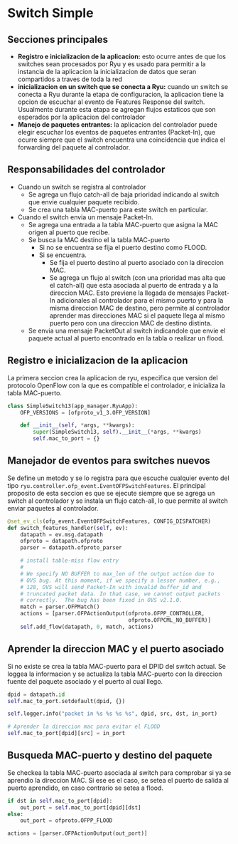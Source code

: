 # Switch Simple
## Secciones principales
 * __Registro e inicializacion de la aplicacion:__ esto ocurre antes de que los switches sean procesados por Ryu y es usado para permitir a la instancia de la aplicacion la inicializacion de datos que seran compartidos a traves de toda la red
 * __inicializacion en un switch que se conecta a Ryu:__ cuando un switch se conecta a Ryu durante la etapa de configuracion, la aplicacion tiene la opcion de escuchar al evento de Features Response del switch. Usualmente durante esta etapa se agregan flujos estaticos que son esperados por la aplicacion del controlador
 * __Manejo de paquetes entrantes:__ la aplicacion del controlador puede elegir escuchar los eventos de paquetes entrantes (Packet-In), que ocurre siempre que el switch encuentra una coincidencia que indica el forwarding del paquete al controlador.

## Responsabilidades del controlador
 * Cuando un switch se registra al controlador
   * Se agrega un flujo catch-all de baja prioridad indicando al switch que envie cualquier paquete recibido.
   * Se crea una tabla MAC-puerto para este switch en particular.
 * Cuando el switch envia un mensaje Packet-In.
   * Se agrega una entrada a la tabla MAC-puerto que asigna la MAC origen al puerto que recibe.
   * Se busca la MAC destino el la tabla MAC-puerto
     * Si no se encuentra se fija el puerto destino como FLOOD.
     * Si se encuentra.
       * Se fija el puerto destino al puerto asociado con la direccion MAC.
       * Se agrega un flujo al switch (con una prioridad mas alta que el catch-all) que esta asociada al puerto de entrada y a la direccion MAC. Esto previene la llegada de mensajes Packet-In adicionales al controlador para el mismo puerto y para la misma direccion MAC de destino, pero permite al controlador aprender mas direcciones MAC si el paquete llega al mismo puerto pero con una direccion MAC de destino distinta.
    * Se envia una mensaje PacketOut al switch indicandole que envie el paquete actual al puerto encontrado en la tabla o realizar un flood.

## Registro e inicializacion de la aplicacion
La primera seccion crea la aplicacion de ryu, especifica que version del protocolo OpenFlow con la que es compatible el controlador, e inicializa la tabla MAC-puerto.
``` python
class SimpleSwitch13(app_manager.RyuApp):
    OFP_VERSIONS = [ofproto_v1_3.OFP_VERSION]

    def __init__(self, *args, **kwargs):
        super(SimpleSwitch13, self).__init__(*args, **kwargs)
        self.mac_to_port = {}
```

## Manejador de eventos para switches nuevos
Se define un metodo y se lo registra para que escuche cualquier evento del tipo `ryu.controller.ofp_event.EventOFPSwitchFeatures`. El principal proposito de esta seccion es que se ejecute siempre que se agrega un switch al controlador y se instala un flujo catch-all, lo que permite al switch enviar paquetes al controlador.
``` python
@set_ev_cls(ofp_event.EventOFPSwitchFeatures, CONFIG_DISPATCHER)
def switch_features_handler(self, ev):
    datapath = ev.msg.datapath
    ofproto = datapath.ofproto
    parser = datapath.ofproto_parser

    # install table-miss flow entry
    #
    # We specify NO BUFFER to max_len of the output action due to
    # OVS bug. At this moment, if we specify a lesser number, e.g.,
    # 128, OVS will send Packet-In with invalid buffer_id and
    # truncated packet data. In that case, we cannot output packets
    # correctly.  The bug has been fixed in OVS v2.1.0.
    match = parser.OFPMatch()
    actions = [parser.OFPActionOutput(ofproto.OFPP_CONTROLLER,
                                      ofproto.OFPCML_NO_BUFFER)]
    self.add_flow(datapath, 0, match, actions)
```
## Aprender la direccion MAC y el puerto asociado
Si no existe se crea la tabla MAC-puerto para el DPID del switch actual. Se loggea la informacion y se actualiza la tabla MAC-puerto con la direccion fuente del paquete asociado y el puerto al cual llego.
``` python
dpid = datapath.id
self.mac_to_port.setdefault(dpid, {})

self.logger.info("packet in %s %s %s %s", dpid, src, dst, in_port)

# Aprender la direccion mac para evitar el FLOOD
self.mac_to_port[dpid][src] = in_port
```
## Busqueda MAC-puerto y destino del paquete
Se checkea la tabla MAC-puerto asociada al switch para comprobar si ya se aprendio la direccion MAC. Si ese es el caso, se setea el puerto de salida al puerto aprendido, en caso contrario se setea a flood.
``` python
if dst in self.mac_to_port[dpid]:
    out_port = self.mac_to_port[dpid][dst]
else:
    out_port = ofproto.OFPP_FLOOD

actions = [parser.OFPActionOutput(out_port)]
```
